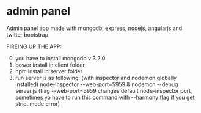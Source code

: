 # admin panel

Admin panel app made with mongodb, express, nodejs, angularjs and twitter bootstrap


FIREING UP THE APP:

0. you have to install mongodb v 3.2.0
1. bower install in client folder
2. npm install in server folder
3. run server.js as following: (with inspector and nodemon globally installed)
node-inspector --web-port=5959 & nodemon --debug server.js
(flag --web-port=5959 changes default node-inspector port, sometimes yo have to run this command with --harmony flag if you get strict mode error)
